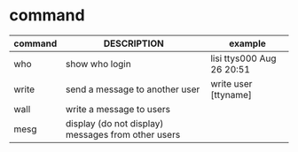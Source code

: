 # command


command| DESCRIPTION |example|
-|-|-
who|show who login|lisi   ttys000  Aug 26 20:51
write|send a message to another user|write user [ttyname]
wall|write a message to users|
mesg|display (do not display) messages from other users|
